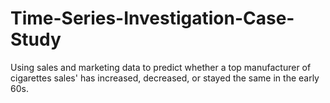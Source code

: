 # Time-Series-Investigation-Case-Study
Using sales and marketing data to predict whether a top manufacturer of cigarettes sales' has increased, decreased, or stayed the same in the early 60s.

